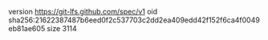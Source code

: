 version https://git-lfs.github.com/spec/v1
oid sha256:21622387487b6eed0f2c537703c2dd2ea409edd42f152f6ca4f0049eb81ae605
size 3114

